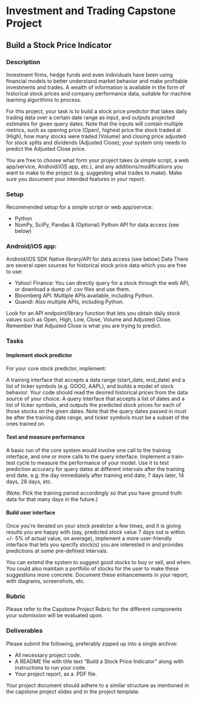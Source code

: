 # Investment and Trading Capstone Project

## Build a Stock Price Indicator

### Description
Investment firms, hedge funds and even individuals have been using financial models to better understand market behavior and make profitable investments and trades. A wealth of information is available in the form of historical stock prices and company performance data, suitable for machine learning algorithms to process.

For this project, your task is to build a stock price predictor that takes daily trading data over a certain date range as input, and outputs projected estimates for given query dates. Note that the inputs will contain multiple metrics, such as opening price (Open), highest price the stock traded at (High), how many stocks were traded (Volume) and closing price adjusted for stock splits and dividends (Adjusted Close); your system only needs to predict the Adjusted Close price.

You are free to choose what form your project takes (a simple script, a web app/service, Android/iOS app, etc.), and any additions/modifications you want to make to the project (e.g. suggesting what trades to make). Make sure you document your intended features in your report.

### Setup
Recommended setup for a simple script or web app/service:

* Python
* NumPy, SciPy, Pandas
& (Optional) Python API for data access (see below)

### Android/iOS app:

Android/iOS SDK
Native library/API for data access (see below)
Data
There are several open sources for historical stock price data which you are free to use:

* Yahoo! Finance: You can directly query for a stock through the web API, or 
download a dump of .csv files and use them.
* Bloomberg API: Multiple APIs available, including Python.
* Quandl: Also multiple APIs, including Python.

Look for an API endpoint/library function that lets you obtain daily stock values such as Open, High, Low, Close, Volume and Adjusted Close. Remember that Adjusted Close is what you are trying to predict.

### Tasks
#### Implement stock predictor
For your core stock predictor, implement:

A training interface that accepts a data range (start_date, end_date) and a list of ticker symbols (e.g. GOOG, AAPL), and builds a model of stock behavior. Your code should read the desired historical prices from the data source of your choice.
A query interface that accepts a list of dates and a list of ticker symbols, and outputs the predicted stock prices for each of those stocks on the given dates. Note that the query dates passed in must be after the training date range, and ticker symbols must be a subset of the ones trained on.

#### Test and measure performance
A basic run of the core system would involve one call to the training interface, and one or more calls to the query interface. Implement a train-test cycle to measure the performance of your model. Use it to test prediction accuracy for query dates at different intervals after the training end date, e.g. the day immediately after training end date, 7 days later, 14 days, 28 days, etc.

(Note: Pick the training period accordingly so that you have ground truth data for that many days in the future.)

#### Build user interface
Once you’re iterated on your stock predictor a few times, and it is giving results you are happy with (say, predicted stock value 7 days out is within +/- 5% of actual value, on average), implement a more user-friendly interface that lets you specify stock(s) you are interested in and provides predictions at some pre-defined intervals.

You can extend the system to suggest good stocks to buy or sell, and when. You could also maintain a portfolio of stocks for the user to make these suggestions more concrete. Document these enhancements in your report, with diagrams, screenshots, etc.

### Rubric
Please refer to the Capstone Project Rubric for the different components your submission will be evaluated upon.

### Deliverables
Please submit the following, preferably zipped up into a single archive:

* All necessary project code.
* A README file with title text “Build a Stock Price Indicator” along with 
instructions to run your code.
* Your project report, as a .PDF file.

Your project document should adhere to a similar structure as mentioned in the capstone project slides and in the project template.